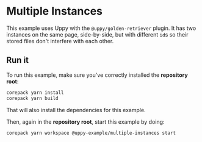 # Multiple Instances

This example uses Uppy with the `@uppy/golden-retriever` plugin. It has two
instances on the same page, side-by-side, but with different `id`s so their
stored files don't interfere with each other.

## Run it

To run this example, make sure you've correctly installed the **repository
root**:

```bash
corepack yarn install
corepack yarn build
```

That will also install the dependencies for this example.

Then, again in the **repository root**, start this example by doing:

```bash
corepack yarn workspace @uppy-example/multiple-instances start
```
